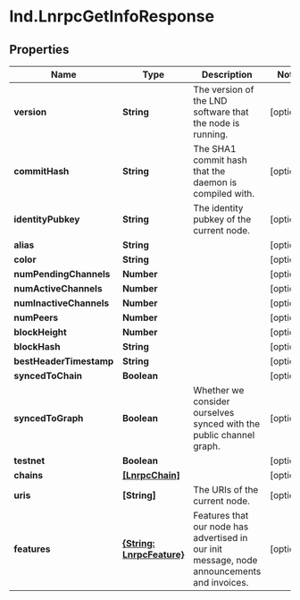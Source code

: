 # lnd.LnrpcGetInfoResponse

## Properties

Name | Type | Description | Notes
------------ | ------------- | ------------- | -------------
**version** | **String** | The version of the LND software that the node is running. | [optional] 
**commitHash** | **String** | The SHA1 commit hash that the daemon is compiled with. | [optional] 
**identityPubkey** | **String** | The identity pubkey of the current node. | [optional] 
**alias** | **String** |  | [optional] 
**color** | **String** |  | [optional] 
**numPendingChannels** | **Number** |  | [optional] 
**numActiveChannels** | **Number** |  | [optional] 
**numInactiveChannels** | **Number** |  | [optional] 
**numPeers** | **Number** |  | [optional] 
**blockHeight** | **Number** |  | [optional] 
**blockHash** | **String** |  | [optional] 
**bestHeaderTimestamp** | **String** |  | [optional] 
**syncedToChain** | **Boolean** |  | [optional] 
**syncedToGraph** | **Boolean** | Whether we consider ourselves synced with the public channel graph. | [optional] 
**testnet** | **Boolean** |  | [optional] 
**chains** | [**[LnrpcChain]**](LnrpcChain.md) |  | [optional] 
**uris** | **[String]** | The URIs of the current node. | [optional] 
**features** | [**{String: LnrpcFeature}**](LnrpcFeature.md) | Features that our node has advertised in our init message, node announcements and invoices. | [optional] 


